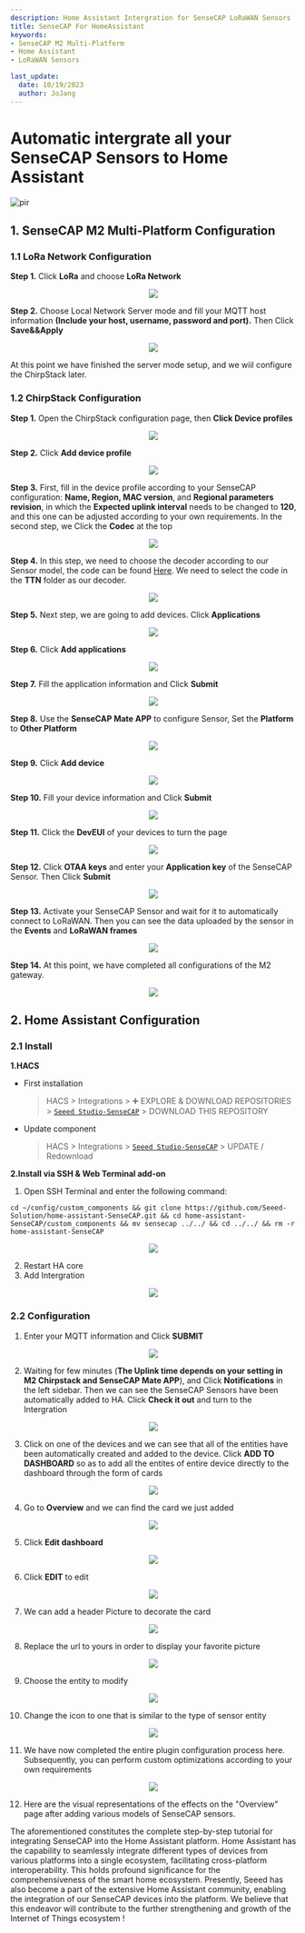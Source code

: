 ```yaml
---
description: Home Assistant Intergration for SenseCAP LoRaWAN Sensors
title: SenseCAP For HomeAssistant
keywords:
- SenseCAP M2 Multi-Platform 
- Home Assistant
- LoRaWAN Sensors

last_update:
  date: 10/19/2023
  author: JoJang
---
```


# Automatic intergrate  all your SenseCAP Sensors to Home Assistant
<p style={{textAlign: 'center'}}><img src="https://files.seeedstudio.com/wiki/IMAGES/SenseCAP/M2_homeassistant/overview.png" alt="pir" width={800} height="auto" /></p>

## 1. SenseCAP M2 Multi-Platform Configuration
### 1.1 LoRa Network Configuration
**Step 1.** Click **LoRa** and choose **LoRa Network**
<div align="center"><img width={800} src="https://files.seeedstudio.com/wiki/IMAGES/SenseCAP/M2_homeassistant/lora_network.png"/></div>

**Step 2.** Choose Local Network Server mode and fill your MQTT host information **(Include your host, username, password and port).** Then Click **Save&&Apply** 
<div align="center"><img width={800} src="https://files.seeedstudio.com/wiki/IMAGES/SenseCAP/M2_homeassistant/lns.png"/></div>

At this point we have finished the server mode setup, and we wiil configure the ChirpStack later.


### 1.2 ChirpStack Configuration

**Step 1.** Open the ChirpStack configuration page, then **Click Device profiles**
<div align="center"><img width={800} src="https://files.seeedstudio.com/wiki/IMAGES/SenseCAP/M2_homeassistant/chripstack_profiles.png"/></div>

**Step 2.** Click **Add device profile**
<div align="center"><img width={800} src="https://files.seeedstudio.com/wiki/IMAGES/SenseCAP/M2_homeassistant/chripstack_profiles_2.png"/></div>

**Step 3.** First, fill in the device profile according to your SenseCAP configuration: **Name, Region, MAC version**, and **Regional parameters revision**, in which the **Expected uplink interval** needs to be changed to **120**, and this one can be adjusted according to your own requirements. In the second step, we Click the **Codec** at the top
<div align="center"><img width={800} src="https://files.seeedstudio.com/wiki/IMAGES/SenseCAP/M2_homeassistant/chripstack_general.png"/></div>

**Step 4.** In this step, we need to choose the decoder according to our Sensor model, the code can be found [Here](https://github.com/Seeed-Solution/SenseCAP-Decoder.git). We need to select the code in the **TTN** folder as our decoder.
<div align="center"><img width={800} src="https://files.seeedstudio.com/wiki/IMAGES/SenseCAP/M2_homeassistant/chirpstack_decoder.png"/></div>

**Step 5.** Next step, we are going to add devices. Click **Applications**
<div align="center"><img width={600} src="https://files.seeedstudio.com/wiki/IMAGES/SenseCAP/M2_homeassistant/chirpstack_applications.png"/></div>

**Step 6.** Click **Add applications**
<div align="center"><img width={800} src="https://files.seeedstudio.com/wiki/IMAGES/SenseCAP/M2_homeassistant/chirpstack_application_2.png"/></div>

**Step 7.** Fill the application information and Click **Submit**
<div align="center"><img width={800} src="https://files.seeedstudio.com/wiki/IMAGES/SenseCAP/M2_homeassistant/chirpstack_application_3.png"/></div>

**Step 8.** Use the **SenseCAP Mate APP** to configure Sensor, Set the **Platform** to **Other Platform**
<div align="center"><img width={800} src="https://files.seeedstudio.com/wiki/IMAGES/SenseCAP/M2_homeassistant/SenseCAP_Mate.jpg"/></div>

**Step 9.** Click **Add device**
<div align="center"><img width={800} src="https://files.seeedstudio.com/wiki/IMAGES/SenseCAP/M2_homeassistant/chirpstack_adddevice.png"/></div>

**Step 10.** Fill your device information and Click **Submit**
<div align="center"><img width={800} src="https://files.seeedstudio.com/wiki/IMAGES/SenseCAP/M2_homeassistant/chirpstack_adddevice_2.png"/></div>

**Step 11.** Click the **DevEUI** of your devices to turn the page
<div align="center"><img width={800} src="https://files.seeedstudio.com/wiki/IMAGES/SenseCAP/M2_homeassistant/chirpstack_adddevice_3.png"/></div>

**Step 12.** Click **OTAA keys** and enter your **Application key** of the SenseCAP Sensor. Then Click **Submit**
<div align="center"><img width={800} src="https://files.seeedstudio.com/wiki/IMAGES/SenseCAP/M2_homeassistant/chirpstack_appkey.png"/></div>

**Step 13.** Activate your SenseCAP Sensor and wait for it to automatically connect to LoRaWAN. Then you can see the data uploaded by the sensor in the **Events** and **LoRaWAN frames**
<div align="center"><img width={800} src="https://files.seeedstudio.com/wiki/IMAGES/SenseCAP/M2_homeassistant/chirpstack_data.png"/></div>

**Step 14.** At this point, we have completed all configurations of the M2 gateway.
<div align="center"><img width={800} src="https://files.seeedstudio.com/wiki/IMAGES/SenseCAP/M2_homeassistant/chirpstack_updata.png"/></div>




## 2. Home Assistant Configuration
### 2.1 Install

**1.HACS**
- First installation
    > HACS > Integrations > ➕ EXPLORE & DOWNLOAD REPOSITORIES > [`Seeed Studio-SenseCAP`](https://my.home-assistant.io/redirect/hacs_repository/?owner=Seeed-Solution&repository=https%3A%2F%2Fgithub.com%2FSeeed-Solution%2Fhome-assistant-SenseCAP.git) > DOWNLOAD THIS REPOSITORY
- Update component
    > HACS > Integrations > [`Seeed Studio-SenseCAP`](https://my.home-assistant.io/redirect/hacs_repository/?owner=Seeed-Solution&repository=https%3A%2F%2Fgithub.com%2FSeeed-Solution%2Fhome-assistant-SenseCAP.git) > UPDATE / Redownload

**2.Install via SSH & Web Terminal add-on**

1. Open SSH Terminal and enter the following command:
```
cd ~/config/custom_components && git clone https://github.com/Seeed-Solution/home-assistant-SenseCAP.git && cd home-assistant-SenseCAP/custom_components && mv sensecap ../../ && cd ../../ && rm -r home-assistant-SenseCAP
```
<div align="center"><img width={800} src="https://files.seeedstudio.com/wiki/IMAGES/SenseCAP/M2_homeassistant/Install.jpg"/></div>

2. Restart HA core
3. Add Intergration
<div align="center"><img width={800} src="https://files.seeedstudio.com/wiki/IMAGES/SenseCAP/M2_homeassistant/add_intergration.png"/></div>


### 2.2 Configuration
1. Enter your MQTT information and Click **SUBMIT**
<div align="center"><img width={800} src="https://files.seeedstudio.com/wiki/IMAGES/SenseCAP/M2_homeassistant/config_1.png"/></div>

2. Waiting for few minutes (**The Uplink time depends on your setting in M2 Chirpstack and SenseCAP Mate APP**), and Click **Notifications** in the left sidebar. Then we can see the SenseCAP Sensors have been automatically added to HA. Click **Check it out** and turn to the Intergration
<div align="center"><img width={800} src="https://files.seeedstudio.com/wiki/IMAGES/SenseCAP/M2_homeassistant/config_2.png"/></div>

3. Click on one of the devices and we can see that all of the entities have been automatically created and added to the device. Click **ADD TO DASHBOARD** so as to add all the entites of entire device directly to the dashboard through the form of cards

<div align="center"><img width={800} src="https://files.seeedstudio.com/wiki/IMAGES/SenseCAP/M2_homeassistant/config_3.png"/></div>

4. Go to **Overview** and we can find the card we just added

<div align="center"><img width={800} src="https://files.seeedstudio.com/wiki/IMAGES/SenseCAP/M2_homeassistant/config_4.png"/></div>

5. Click **Edit dashboard**

<div align="center"><img width={800} src="https://files.seeedstudio.com/wiki/IMAGES/SenseCAP/M2_homeassistant/config_5.png"/></div>

6. Click **EDIT** to edit

<div align="center"><img width={800} src="https://files.seeedstudio.com/wiki/IMAGES/SenseCAP/M2_homeassistant/config_6.png"/></div>

7. We can add a header Picture to decorate the card

<div align="center"><img width={800} src="https://files.seeedstudio.com/wiki/IMAGES/SenseCAP/M2_homeassistant/config_7.png"/></div>

8. Replace the url to yours in order to display your favorite picture

<div align="center"><img width={800} src="https://files.seeedstudio.com/wiki/IMAGES/SenseCAP/M2_homeassistant/config_8.png"/></div>

9. Choose the entity to modify

<div align="center"><img width={800} src="https://files.seeedstudio.com/wiki/IMAGES/SenseCAP/M2_homeassistant/config_9.png"/></div>

10. Change the icon to one that is similar to the type of sensor entity

<div align="center"><img width={800} src="https://files.seeedstudio.com/wiki/IMAGES/SenseCAP/M2_homeassistant/config_10.png"/></div>

11. We have now completed the entire plugin configuration process here. Subsequently, you can perform custom optimizations according to your own requirements

<div align="center"><img width={800} src="https://files.seeedstudio.com/wiki/IMAGES/SenseCAP/M2_homeassistant/config_11.png"/></div>

12. Here are the visual representations of the effects on the "Overview" page after adding various models of SenseCAP sensors.

The aforementioned constitutes the complete step-by-step tutorial for integrating SenseCAP into the Home Assistant platform. Home Assistant has the capability to seamlessly integrate different types of devices from various platforms into a single ecosystem, facilitating cross-platform interoperability. This holds profound significance for the comprehensiveness of the smart home ecosystem. Presently, Seeed has also become a part of the extensive Home Assistant community, enabling the integration of our SenseCAP devices into the platform. We believe that this endeavor will contribute to the further strengthening and growth of the Internet of Things ecosystem !



